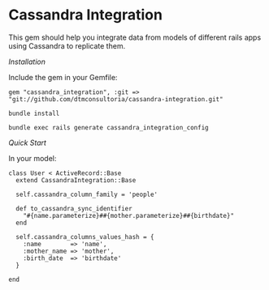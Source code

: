 Cassandra Integration
=====================

This gem should help you integrate data from models of different rails apps using Cassandra to replicate them. 

*Installation*

Include the gem in your Gemfile:

    gem "cassandra_integration", :git => "git://github.com/dtmconsultoria/cassandra-integration.git"
  
    bundle install
  
    bundle exec rails generate cassandra_integration_config

*Quick Start*

In your model:

    class User < ActiveRecord::Base
      extend CassandraIntegration::Base
    
      self.cassandra_column_family = 'people'
    
      def to_cassandra_sync_identifier
        "#{name.parameterize}##{mother.parameterize}##{birthdate}"
      end
    
      self.cassandra_columns_values_hash = {
        :name        => 'name',
        :mother_name => 'mother',
        :birth_date  => 'birthdate'
      }
  
    end

